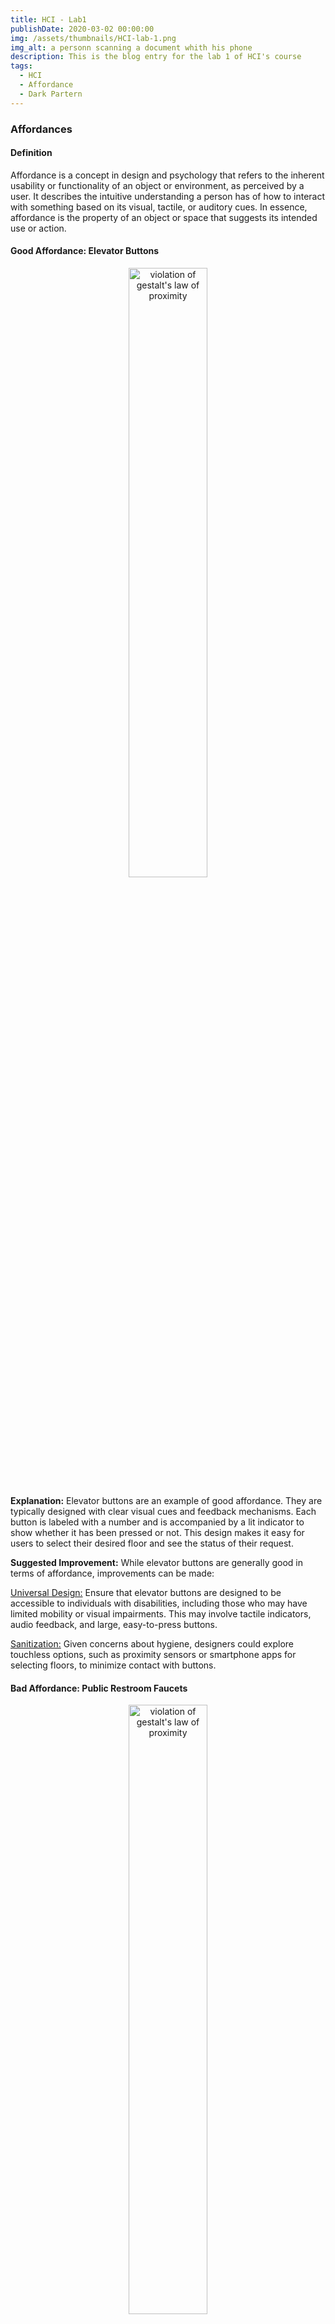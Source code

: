 ```yaml
---
title: HCI - Lab1
publishDate: 2020-03-02 00:00:00
img: /assets/thumbnails/HCI-lab-1.png
img_alt: a personn scanning a document whith his phone
description: This is the blog entry for the lab 1 of HCI's course
tags:
  - HCI
  - Affordance
  - Dark Partern
---
```



### Affordances

#### Definition
Affordance is a concept in design and psychology that refers to the inherent usability or functionality of an object or environment, as perceived by a user. It describes the intuitive understanding a person has of how to interact with something based on its visual, tactile, or auditory cues. In essence, affordance is the property of an object or space that suggests its intended use or action.

#### Good Affordance: Elevator Buttons

<div style='text-align: center;'>
    <img src='/assets/images/HCI-lab-1/affordance2.jpg' alt="violation of gestalt's law of proximity" style='width: 50%;'>
</div>

**Explanation:**
Elevator buttons are an example of good affordance. They are typically designed with clear visual cues and feedback mechanisms. Each button is labeled with a number and is accompanied by a lit indicator to show whether it has been pressed or not. This design makes it easy for users to select their desired floor and see the status of their request.

**Suggested Improvement:**
While elevator buttons are generally good in terms of affordance, improvements can be made:

<u>Universal Design:</u> Ensure that elevator buttons are designed to be accessible to individuals with disabilities, including those who may have limited mobility or visual impairments. This may involve tactile indicators, audio feedback, and large, easy-to-press buttons.

<u>Sanitization:</u> Given concerns about hygiene, designers could explore touchless options, such as proximity sensors or smartphone apps for selecting floors, to minimize contact with buttons.

#### Bad Affordance: Public Restroom Faucets

<div style='text-align: center;'>
    <img src='/assets/images/HCI-lab-1/bad-affordance.png' alt="violation of gestalt's law of proximity" style='width: 50%;'>
</div>

**Explanation:**
In some public restrooms, the faucets have bad affordances. They often lack clear visual cues or markings to indicate how to activate them. Users may struggle to figure out whether they need to push, pull, twist, or wave their hands in front of the faucet to make it work, leading to confusion and frustration.

**Suggested Improvement:**
To improve this bad affordance, designers could consider:

<u>Clear Markings:</u> Add clear and simple instructions or symbols next to the faucet to indicate how it should be activated. For example, an icon showing a hand under the faucet to indicate that it's motion-activated.

<u>Consistency:</u> Make sure the activation method is consistent across all faucets in a facility. If motion sensors are used, ensure they are properly calibrated and responsive.

--- 

### Gestalt Law

#### Definition
Gestalt laws are principles of perceptual organization that help us understand how humans naturally group elements together to form meaningful patterns. When applied correctly, these principles can enhance user experiences.

#### Website Navigation - Proximity

<div style='text-align: center;'>
    <img src='/assets/images/HCI-lab-1/gestalt1.png' alt="violation of gestalt's law of proximity" style='width: 50%;'>
</div>

**Issue:**
On a news website, headlines and links to related articles are often placed too closely together. This violates the Gestalt principle of proximity, which states that objects that are close to each other are perceived as related. In this case, the close proximity of headlines and links can confuse users, making it unclear whether the links are part of the current article or related to other topics.

**Suggested Improvement:**
To correct this issue, the website could:

<u>Increase Spacing:</u> Add more space between the main article content and related links to visually separate them. This would make it clear that the links are not directly related to the current article.

<u>Visual Cues:</u> Use visual cues like borders, background colors, or icons to differentiate the related links from the main content. This helps users quickly identify which elements are related and which are not.

#### Mobile App Iconography - Similarity

<div style='text-align: center;'>
    <img src='/assets/images/HCI-lab-1/gestalt2.png' alt="violation of gestalt's law of similarity" style='width: 50%;'>
</div>

**Issue:**
In a mobile weather app, the icons for different weather conditions (e.g., sunny, rainy, cloudy) share similar shapes and colors. This violates the Gestalt principle of similarity, which states that similar elements are perceived as related. Users might have difficulty distinguishing between these icons, especially those with color vision deficiencies, leading to confusion about the current weather conditions.

**Suggested Improvement:**
To correct this issue, the app could:

<u>Distinct Icons:</u> Redesign the icons to have distinct shapes and colors for each weather condition. For instance, use a bright sun icon for sunny weather, a cloud with raindrops for rainy weather, and a partly cloudy icon for cloudy conditions. This ensures that users can easily differentiate between them.

<u>Accessibility Considerations:</u> Ensure that the color choices and icon designs are accessible to users with color vision deficiencies. Use high-contrast colors and consider using patterns or textures in addition to color to convey information.

---

### Dark pattern

#### Difficulty of Refusing Cookies on Websites

<div style='display: flex; justify-content: center;'>
    <img src='/assets/images/HCI-lab-1/cookie1.png' alt='cookie picture' style='width: 30%;'>
    <img src='/assets/images/HCI-lab-1/cookie2.png' alt='cookie picture' style='width: 30%; margin-left: 10px;'>
</div>

**Dark Design Pattern:**
Many websites employ dark patterns to make it challenging for users to refuse cookies or tracking. They often present cookie consent dialogs with a prominent "Accept" button and a less noticeable or unclear "Decline" or "Manage Preferences" option. This nudges users towards accepting cookies without fully understanding the implications.

**Redesign to Achieve the Opposite:**
To promote transparency and user empowerment in cookie consent dialogs, redesign them as follows:

<u>Clear Choices:</u> Clearly present users with distinct choices for managing cookies, such as "Accept All Cookies," "Accept Necessary Cookies Only," and "Customize Preferences." Use plain language to explain the purpose of each choice.

<u>No Pre-selection:</u> Do not pre-select any option, including the "Accept All Cookies" choice. Leave all options unselected by default, ensuring users actively make a choice.

<u>Educational Information:</u> Include a link to a clear and easily accessible privacy policy that explains the types of cookies used and their purposes. Provide users with the information they need to make an informed decision.

#### Pop-up Download Link on YouTube Videos

<div style='text-align:center;'>
    <img src='/assets/images/HCI-lab-1/youtube.png' alt='youtube dark pattern' style='width: 70%;'>
</div>

**Dark Design Pattern:**
On YouTube, a common dark pattern is the pop-up download link that appears when users attempt to skip an advertisement after a 5-second timer. This link can be misleading, as users expect to skip the ad but are instead prompted to download a potentially unwanted file.

**Redesign to Achieve the Opposite:**
To promote transparency and user empowerment in this scenario, redesign the interaction as follows:

<u>Clear and Predictable Behavior:</u> Ensure that clicking the "Skip Ad" button leads to the expected action of skipping the advertisement, without any pop-up download links. Keep the user's intent aligned with the outcome.

<u>Download Confirmation:</u> If there is a legitimate need to offer a download link, such as for an app or content related to the video, present it clearly and separately, not as a pop-up. Ask for explicit user consent before initiating any downloads.

<u>Educational Prompts:</u> Display brief educational prompts that inform users about how to avoid unwanted downloads and stay safe online. These prompts can encourage users to be cautious when encountering download links.

---

### HCI Researcher:
Dr. Hiroshi Ishii is a prominent researcher from the MIT Media Lab. As of my last update in 2022, he was known for his work on Tangible User Interfaces (TUI). His projects aimed to bridge the gap between the digital and physical worlds, allowing users to manipulate digital information through physical objects. An example is the "inFORM" project, which is a dynamic shape display that can render 3D content physically.

---

### Ivan Sutherland's "Ultimate Display":
In his 1965 essay, Ivan Sutherland envisioned a room within which a computer can control the existence of matter, creating a "virtual world" inside the room that a person can interact with. Some of his predictions, like the idea of "virtual reality," where one can see and interact with virtual objects as if they're real, have indeed materialized. We have VR headsets like the Oculus Rift and HTC Vive achieving this. His mention of a computer-produced reality being indistinguishable from real reality is yet to be achieved to its fullest, but advancements in AR (Augmented Reality) are moving us closer. The future might bring more immersive haptic feedback systems, neural interfaces, or even a completely immersive environment like Sutherland's "room."

---

### Input Device - Microsoft's Kinect:
The Kinect was an input device launched by Microsoft primarily for its Xbox gaming console. It's a Gesture-Based Interface and could recognize and interpret the physical gestures of players, translating them into in-game movements. Initially, it was met with enthusiasm due to its novel approach to gaming interaction. However, over time, the Kinect didn't succeed as hoped. One reason was the lack of precision in gesture recognition, leading to gameplay frustrations. Additionally, developers faced challenges in integrating gesture controls into traditional gaming genres effectively. While the technology had potential, the lack of compelling content and the rise of other immersive technologies (like VR) overshadowed the Kinect's unique offerings. However, elements of its technology live on in other domains, such as Windows Hello facial recognition.

---

### Evolution of Smartphone Shapes:
Historically, smartphones have undergone significant shape changes driven by technological advancements and user preferences. Early mobile devices were bulky with physical keyboards (e.g., Nokia Communicators, BlackBerry). As touchscreen technology matured, phones shifted to the slate form factor we see today (e.g., iPhone, Samsung Galaxy). The main driving forces were maximizing screen real estate and the multifunctionality offered by touch interfaces. Recently, foldable and rollable screens are emerging, giving rise to devices that offer larger displays in compact forms (like Samsung's Galaxy Fold or LG's Rollable). The next step might be phones with truly flexible displays, allowing them to adapt to different form factors based on user needs. Wearable integration, where parts of the phone's functionality might shift to devices worn on the body, can also be a direction. These innovations will likely be driven by the continuous pursuit of convenience, multifunctionality, and aesthetic appeal.

---

### Mark Weiser's Ubiquitous Computing:
Mark Weiser's vision of ubiquitous computing outlined a future where computing is seamlessly integrated into everyday objects and environments, making computers invisible yet omnipresent. We're certainly closer to this vision today. Smart homes with voice assistants like Alexa, wearable tech like smartwatches, and IoT (Internet of Things) devices show the permeation of computing into daily life. However, for a complete realization of Weiser's vision, challenges remain. We'd need even more seamless integration, interoperability among devices, advanced AI to predict and act upon user needs, and perhaps most importantly, robust privacy and security mechanisms. Ensuring the harmonious and ethically sound coexistence of tech and humanity is pivotal as we move towards a ubiquitously computed world.

---

### Future Appstore for MR HMDs:

**MR Workspace:** An application that projects a fully interactive workspace (multiple screens, 3D project views) wherever you are. This will cater to professionals and students, providing flexibility in working or studying environments.

<div style='display: flex; justify-content: center;'>
    <img src='/assets/images/HCI-lab-1/MR-work.png' alt='cookie picture' style='width: 50%;'>
    <img src='/assets/images/HCI-lab-1/MR-work2.png' alt='cookie picture' style='width: 50%; margin-left: 10px;'>
</div>

**Social MR Meet:** A mixed reality social interaction platform where users can virtually hang out, attend events, or even dates. Unlike current 2D platforms, this offers a spatial, almost real-life interaction feeling. It could redefine social media and networking in the MR era.

<div style='display: flex; justify-content: center;'>
    <img src='/assets/images/HCI-lab-1/MR-social.png' alt='cookie picture' style='width: 50%;'>
    <img src='/assets/images/HCI-lab-1/MR-social2.png' alt='cookie picture' style='width: 50%; margin-left: 10px;'>
</div>

**Interactive Learning Modules:** Imagine exploring the pyramids of Egypt in 3D while learning history or visualizing complex mathematical problems. Such immersive learning experiences could revolutionize education.

<div style='display: flex; justify-content: center;'>
    <img src='/assets/images/HCI-lab-1/MR-learn.png' alt='cookie picture' style='width: 50%;'>
    <img src='/assets/images/HCI-lab-1/MR-learn2.png' alt='cookie picture' style='width: 50%; margin-left: 10px;'>
</div>

These applications could be popular due to the blend of functionality, immersive experience, and the innate human desire for connectivity and knowledge. The success of MR text translation, as you mentioned, stems from its utility and the magic of seeing foreign text instantly transformed into understandable content, enhancing global interactions.